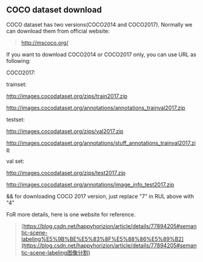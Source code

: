 ## COCO dataset download



COCO dataset has two versions(COCO2014 and COCO2017). Normally we can download them from official website:

> http://mscoco.org/



If you want to download COCO2014 or COCO2017 only, you can use URL as following:

COCO2017:

trainset: 

http://images.cocodataset.org/zips/train2017.zip

http://images.cocodataset.org/annotations/annotations_trainval2017.zip

testset:

http://images.cocodataset.org/zips/val2017.zip

http://images.cocodataset.org/annotations/stuff_annotations_trainval2017.zip

val set:

http://images.cocodataset.org/zips/test2017.zip

http://images.cocodataset.org/annotations/image_info_test2017.zip

&& for downloading COCO 2017 version, just replace "7" in RUL above with "4"



FoR more details, here is one website for reference.

> [https://blog.csdn.net/happyhorizion/article/details/77894205#semantic-scene-labeling%E5%9B%BE%E5%83%8F%E5%88%86%E5%89%B2](https://blog.csdn.net/happyhorizion/article/details/77894205#semantic-scene-labeling图像分割)

